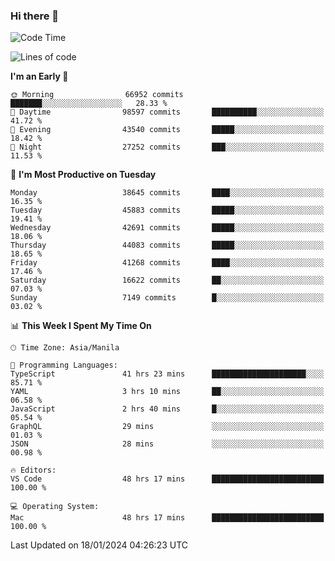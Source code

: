 ### Hi there 👋

<!--START_SECTION:waka-->
![Code Time](http://img.shields.io/badge/Code%20Time-4%2C745%20hrs%203%20mins-blue)

![Lines of code](https://img.shields.io/badge/From%20Hello%20World%20I%27ve%20Written-108.1%20million%20lines%20of%20code-blue)

**I'm an Early 🐤** 

```text
🌞 Morning                66952 commits       ███████░░░░░░░░░░░░░░░░░░   28.33 % 
🌆 Daytime                98597 commits       ██████████░░░░░░░░░░░░░░░   41.72 % 
🌃 Evening                43540 commits       █████░░░░░░░░░░░░░░░░░░░░   18.42 % 
🌙 Night                  27252 commits       ███░░░░░░░░░░░░░░░░░░░░░░   11.53 % 
```
📅 **I'm Most Productive on Tuesday** 

```text
Monday                   38645 commits       ████░░░░░░░░░░░░░░░░░░░░░   16.35 % 
Tuesday                  45883 commits       █████░░░░░░░░░░░░░░░░░░░░   19.41 % 
Wednesday                42691 commits       █████░░░░░░░░░░░░░░░░░░░░   18.06 % 
Thursday                 44083 commits       █████░░░░░░░░░░░░░░░░░░░░   18.65 % 
Friday                   41268 commits       ████░░░░░░░░░░░░░░░░░░░░░   17.46 % 
Saturday                 16622 commits       ██░░░░░░░░░░░░░░░░░░░░░░░   07.03 % 
Sunday                   7149 commits        █░░░░░░░░░░░░░░░░░░░░░░░░   03.02 % 
```


📊 **This Week I Spent My Time On** 

```text
🕑︎ Time Zone: Asia/Manila

💬 Programming Languages: 
TypeScript               41 hrs 23 mins      █████████████████████░░░░   85.71 % 
YAML                     3 hrs 10 mins       ██░░░░░░░░░░░░░░░░░░░░░░░   06.58 % 
JavaScript               2 hrs 40 mins       █░░░░░░░░░░░░░░░░░░░░░░░░   05.54 % 
GraphQL                  29 mins             ░░░░░░░░░░░░░░░░░░░░░░░░░   01.03 % 
JSON                     28 mins             ░░░░░░░░░░░░░░░░░░░░░░░░░   00.98 % 

🔥 Editors: 
VS Code                  48 hrs 17 mins      █████████████████████████   100.00 % 

💻 Operating System: 
Mac                      48 hrs 17 mins      █████████████████████████   100.00 % 
```


 Last Updated on 18/01/2024 04:26:23 UTC
<!--END_SECTION:waka-->


<!--
**rad182/rad182** is a ✨ _special_ ✨ repository because its `README.md` (this file) appears on your GitHub profile.

Here are some ideas to get you started:

- 🔭 I’m currently working on ...
- 🌱 I’m currently learning ...
- 👯 I’m looking to collaborate on ...
- 🤔 I’m looking for help with ...
- 💬 Ask me about ...
- 📫 How to reach me: ...
- 😄 Pronouns: ...
- ⚡ Fun fact: ...
-->
